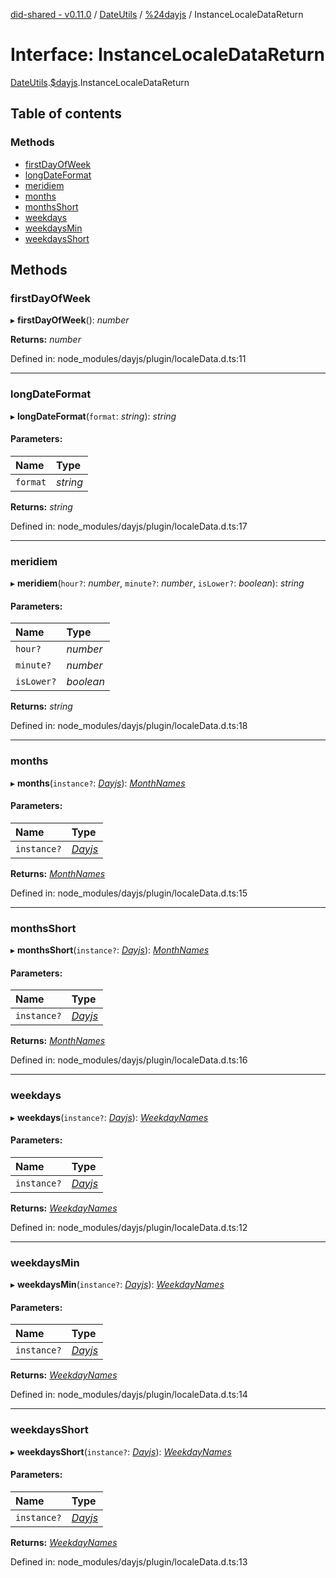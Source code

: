 [did-shared - v0.11.0](../README.md) / [DateUtils](../modules/dateutils.md) / [%24dayjs](../modules/dateutils._dayjs.md) / InstanceLocaleDataReturn

# Interface: InstanceLocaleDataReturn

[DateUtils](../modules/dateutils.md).[$dayjs](../modules/dateutils._dayjs.md).InstanceLocaleDataReturn

## Table of contents

### Methods

- [firstDayOfWeek](dateutils._dayjs.instancelocaledatareturn.md#firstdayofweek)
- [longDateFormat](dateutils._dayjs.instancelocaledatareturn.md#longdateformat)
- [meridiem](dateutils._dayjs.instancelocaledatareturn.md#meridiem)
- [months](dateutils._dayjs.instancelocaledatareturn.md#months)
- [monthsShort](dateutils._dayjs.instancelocaledatareturn.md#monthsshort)
- [weekdays](dateutils._dayjs.instancelocaledatareturn.md#weekdays)
- [weekdaysMin](dateutils._dayjs.instancelocaledatareturn.md#weekdaysmin)
- [weekdaysShort](dateutils._dayjs.instancelocaledatareturn.md#weekdaysshort)

## Methods

### firstDayOfWeek

▸ **firstDayOfWeek**(): *number*

**Returns:** *number*

Defined in: node_modules/dayjs/plugin/localeData.d.ts:11

___

### longDateFormat

▸ **longDateFormat**(`format`: *string*): *string*

#### Parameters:

Name | Type |
:------ | :------ |
`format` | *string* |

**Returns:** *string*

Defined in: node_modules/dayjs/plugin/localeData.d.ts:17

___

### meridiem

▸ **meridiem**(`hour?`: *number*, `minute?`: *number*, `isLower?`: *boolean*): *string*

#### Parameters:

Name | Type |
:------ | :------ |
`hour?` | *number* |
`minute?` | *number* |
`isLower?` | *boolean* |

**Returns:** *string*

Defined in: node_modules/dayjs/plugin/localeData.d.ts:18

___

### months

▸ **months**(`instance?`: [*Dayjs*](../classes/dateutils._dayjs.dayjs.md)): [*MonthNames*](../modules/dateutils._dayjs.md#monthnames)

#### Parameters:

Name | Type |
:------ | :------ |
`instance?` | [*Dayjs*](../classes/dateutils._dayjs.dayjs.md) |

**Returns:** [*MonthNames*](../modules/dateutils._dayjs.md#monthnames)

Defined in: node_modules/dayjs/plugin/localeData.d.ts:15

___

### monthsShort

▸ **monthsShort**(`instance?`: [*Dayjs*](../classes/dateutils._dayjs.dayjs.md)): [*MonthNames*](../modules/dateutils._dayjs.md#monthnames)

#### Parameters:

Name | Type |
:------ | :------ |
`instance?` | [*Dayjs*](../classes/dateutils._dayjs.dayjs.md) |

**Returns:** [*MonthNames*](../modules/dateutils._dayjs.md#monthnames)

Defined in: node_modules/dayjs/plugin/localeData.d.ts:16

___

### weekdays

▸ **weekdays**(`instance?`: [*Dayjs*](../classes/dateutils._dayjs.dayjs.md)): [*WeekdayNames*](../modules/dateutils._dayjs.md#weekdaynames)

#### Parameters:

Name | Type |
:------ | :------ |
`instance?` | [*Dayjs*](../classes/dateutils._dayjs.dayjs.md) |

**Returns:** [*WeekdayNames*](../modules/dateutils._dayjs.md#weekdaynames)

Defined in: node_modules/dayjs/plugin/localeData.d.ts:12

___

### weekdaysMin

▸ **weekdaysMin**(`instance?`: [*Dayjs*](../classes/dateutils._dayjs.dayjs.md)): [*WeekdayNames*](../modules/dateutils._dayjs.md#weekdaynames)

#### Parameters:

Name | Type |
:------ | :------ |
`instance?` | [*Dayjs*](../classes/dateutils._dayjs.dayjs.md) |

**Returns:** [*WeekdayNames*](../modules/dateutils._dayjs.md#weekdaynames)

Defined in: node_modules/dayjs/plugin/localeData.d.ts:14

___

### weekdaysShort

▸ **weekdaysShort**(`instance?`: [*Dayjs*](../classes/dateutils._dayjs.dayjs.md)): [*WeekdayNames*](../modules/dateutils._dayjs.md#weekdaynames)

#### Parameters:

Name | Type |
:------ | :------ |
`instance?` | [*Dayjs*](../classes/dateutils._dayjs.dayjs.md) |

**Returns:** [*WeekdayNames*](../modules/dateutils._dayjs.md#weekdaynames)

Defined in: node_modules/dayjs/plugin/localeData.d.ts:13
